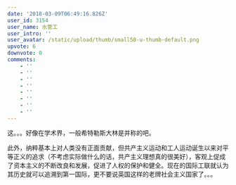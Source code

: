 ```yaml
---
date: '2018-03-09T06:49:16.826Z'
user_id: 3154
user_name: 水管工
user_intro: ''
user_avatar: /static/upload/thumb/small50-u-thumb-default.png
upvote: 6
downvote: 0
comments:
    - ''
    - ''
    - ''
    - ''
    - ''
    - ''
    - ''
    - ''
---
```


这。。。好像在学术界，一般希特勒斯大林是并称的吧。

此外，纳粹基本上对人类没有正面贡献，但共产主义运动和工人运动诞生以来对平等正义的追求（不考虑实际做什么的话，共产主义理想真的很美好），客观上促成了资本主义的不断改良和发展，促进了人权的保护和健全。现在的国际工联就认为其历史就可以追溯到第一国际，更不要说英国这样的老牌社会主义国家了。。。
